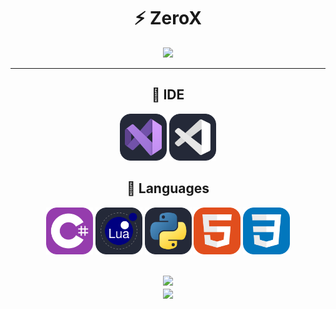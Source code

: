 <div align="center">
<h1>⚡ <b>ZeroX</b></h1>
</div>
<div align="center">
  <a href="https://git.io/typing-svg">
    <img src="https://readme-typing-svg.herokuapp.com/?lines=Csharp,+Lua,+Python,+HTML,+et+CSS&center=true&size=20&color=blue" height="100">
  </a>
</div>

---
<div align="center">
<h2>🔨 <b>IDE</b></h2>
<p>
    <code><img title="Visual Studio" height="75" src="https://github.com/tandpfun/skill-icons/blob/main/icons/VisualStudio-Dark.svg"></code>
    <code><img title="Visual Studio Code" height="75" src="https://github.com/tandpfun/skill-icons/blob/main/icons/VSCode-Dark.svg"></code>
</p>
<h2>👷 <b>Languages</b></h2>
<p>
  <code><img title="CSharp" height="75" src="https://github.com/tandpfun/skill-icons/blob/main/icons/CS.svg"></code>
  <code><img titile ="Lua" height="75" src="https://github.com/tandpfun/skill-icons/blob/main/icons/Lua-Dark.svg"></code>
  <code><img titile ="Python" height="75" src="https://github.com/tandpfun/skill-icons/blob/main/icons/Python-Dark.svg"></code>
  <code><img title="HTML" height="75" src="https://github.com/tandpfun/skill-icons/blob/main/icons/HTML.svg"></code>
  <code><img title="CSS" height="75" src="https://github.com/tandpfun/skill-icons/blob/main/icons/CSS.svg"></code>
</p>
  <br>
  <a href="https://github.com/zerox-hue"><img width="70%" src="https://github-readme-stats.vercel.app/api?username=zerox-hue&theme=radical&title_color=3455eb"></a>
  <br>
  <img height=150 align="center" src="https://my-stats-43gk.vercel.app/api/top-langs/?username=zerox-hue&hide=html,scss,css&langs_count=4&layout=compact&theme=radical&card_width=150"/>
</div>

